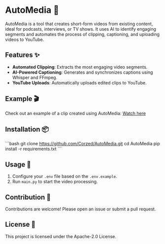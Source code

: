 # AutoMedia 🎥

AutoMedia is a tool that creates short-form videos from existing content, ideal for podcasts, interviews, or TV shows. It uses AI to identify engaging segments and automates the process of clipping, captioning, and uploading videos to YouTube.

## Features ✨

- **Automated Clipping**: Extracts the most engaging video segments.
- **AI-Powered Captioning**: Generates and synchronizes captions using Whisper and FFmpeg.
- **YouTube Uploads**: Automatically uploads edited clips to YouTube.

## Example 🎬

Check out an example of a clip created using AutoMedia: [Watch here](https://www.youtube.com/shorts/TazQGh9gc9Y)

## Installation 📦

\```bash
git clone https://github.com/Corzed/AutoMedia.git
cd AutoMedia
pip install -r requirements.txt
\```

## Usage 🚀

1. Configure your `.env` file based on the `.env.example`.
2. Run `main.py` to start the video processing.

## Contribution 🤝

Contributions are welcome! Please open an issue or submit a pull request.

## License 📄

This project is licensed under the Apache-2.0 License.
